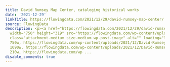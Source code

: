```yaml
---
title: David Rumsey Map Center, cataloging historical works
date: '2021-12-29'
linkTitle: https://flowingdata.com/2021/12/29/david-rumsey-map-center/
source: FlowingData
description: <p><a href="https://flowingdata.com/2021/12/29/david-rumsey-map-center/"><img
  width="750" height="319" src="https://flowingdata.com/wp-content/uploads/2021/12/David-Rumsey-Map-Collection-750x319.png"
  class="attachment-medium size-medium wp-post-image" alt="" loading="lazy" srcset="https://flowingdata.com/wp-content/uploads/2021/12/David-Rumsey-Map-Collection-750x319.png
  750w, https://flowingdata.com/wp-content/uploads/2021/12/David-Rumsey-Map-Collection-1090x464.png
  1090w, https://flowingdata.com/wp-content/uploads/2021/12/David-Rumsey-Map-Collection-210x89.png
  210w, https://flowingdata.com/wp ...
disable_comments: true
---
```

<p><a href="https://flowingdata.com/2021/12/29/david-rumsey-map-center/"><img width="750" height="319" src="https://flowingdata.com/wp-content/uploads/2021/12/David-Rumsey-Map-Collection-750x319.png" class="attachment-medium size-medium wp-post-image" alt="" loading="lazy" srcset="https://flowingdata.com/wp-content/uploads/2021/12/David-Rumsey-Map-Collection-750x319.png 750w, https://flowingdata.com/wp-content/uploads/2021/12/David-Rumsey-Map-Collection-1090x464.png 1090w, https://flowingdata.com/wp-content/uploads/2021/12/David-Rumsey-Map-Collection-210x89.png 210w, https://flowingdata.com/wp ...